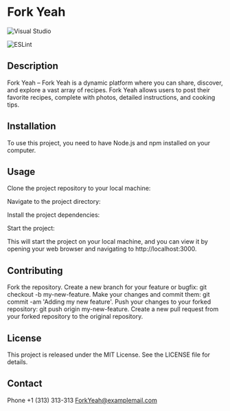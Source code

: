 # Fork Yeah
![Visual Studio](https://img.shields.io/badge/Visual%20Studio-5C2D91.svg?style=for-the-badge&logo=visual-studio&logoColor=white)

![ESLint](https://img.shields.io/badge/ESLint-4B3263?style=for-the-badge&logo=eslint&logoColor=white)

## Description
Fork Yeah – Fork Yeah is a dynamic platform where you can share, discover, and explore a vast array of recipes. Fork Yeah allows users to post their favorite recipes, complete with photos, detailed instructions, and cooking tips. 

## Installation
To use this project, you need to have Node.js and npm installed on your computer. 

## Usage
Clone the project repository to your local machine:

Navigate to the project directory:

Install the project dependencies:

Start the project:

This will start the project on your local machine, and you can view it by opening your web browser and navigating to http://localhost:3000.

## Contributing
Fork the repository.
Create a new branch for your feature or bugfix: git checkout -b my-new-feature.
Make your changes and commit them: git commit -am 'Adding my new feature'.
Push your changes to your forked repository: git push origin my-new-feature.
Create a new pull request from your forked repository to the original repository.

## License
This project is released under the MIT License. See the LICENSE file for details.

## Contact
Phone +1 (313) 313-313
ForkYeah@examplemail.com